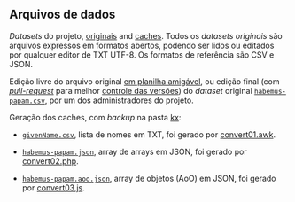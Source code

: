 
## Arquivos de dados

*Datasets* do projeto, [originais](https://en.wikipedia.org/wiki/Data_lineage#Data_Provenance) and [caches](https://en.wikipedia.org/wiki/Database_caching). Todos os *datasets originais* são arquivos expressos em formatos abertos, podendo ser lidos ou editados por qualquer editor de TXT UTF-8. Os formatos de referência são CSV e JSON.

Edição livre do arquivo original [em planilha amigável](https://docs.google.com/spreadsheets/d/1JgtNQh6Ttk-OF3b81PX4zqgZZ-pIJ3TvUHCOrmfIgRs/), ou edição final (com [*pull-request*](https://help.github.com/en/articles/about-pull-requests) para melhor [controle das versões](https://github.com/specialisterne-br/habemus-papam/releases)) do *dataset* original [`habemus-papam.csv`](habemus-papam.csv), por um dos administradores do projeto.

Geração dos caches, com *backup* na pasta [kx](kx):

* [`givenName.csv`](kx/givenName.csv), lista de nomes em TXT, foi gerado por [convert01.awk](../engines/awk-basic/convert01.awk).

* [`habemus-papam.json`](kx/habemus-papam.json), array de arrays em JSON, foi gerado por [convert02.php](../engines/php-basic/convert02.php).

* [`habemus-papam.aoo.json`](kx/habemus-papam.aoo.json), array de objetos (AoO) em JSON, foi gerado por [convert03.js](../engines/js-basic/convert03.js).

